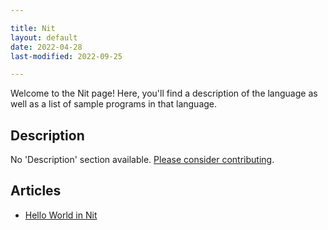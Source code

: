 ```yaml
---

title: Nit
layout: default
date: 2022-04-28
last-modified: 2022-09-25

---
```


Welcome to the Nit page! Here, you'll find a description of the language as well as a list of sample programs in that language.

## Description

No 'Description' section available. [Please consider contributing](https://github.com/TheRenegadeCoder/sample-programs-website).

## Articles

- [Hello World in Nit](https://sampleprograms.io/projects/hello-world/nit)